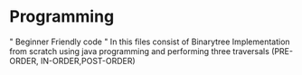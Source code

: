 # Programming
" Beginner Friendly code "
In this files consist of Binarytree Implementation from scratch using java programming
and performing three traversals (PRE-ORDER, IN-ORDER,POST-ORDER)
